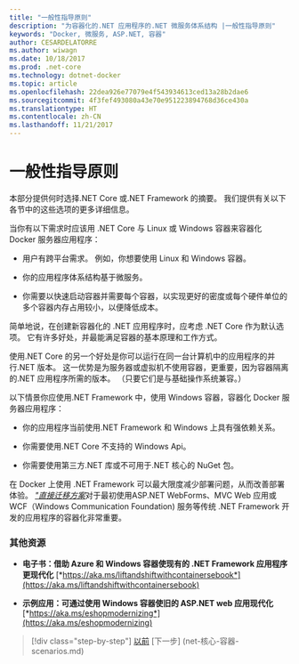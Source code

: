 ```yaml
---
title: "一般性指导原则"
description: "为容器化的.NET 应用程序的.NET 微服务体系结构 |一般性指导原则"
keywords: "Docker, 微服务, ASP.NET, 容器"
author: CESARDELATORRE
ms.author: wiwagn
ms.date: 10/18/2017
ms.prod: .net-core
ms.technology: dotnet-docker
ms.topic: article
ms.openlocfilehash: 22dea926e77079e4f543934613ced13a28b2dae6
ms.sourcegitcommit: 4f3fef493080a43e70e951223894768d36ce430a
ms.translationtype: HT
ms.contentlocale: zh-CN
ms.lasthandoff: 11/21/2017
---
```

# <a name="general-guidance"></a>一般性指导原则

本部分提供何时选择.NET Core 或.NET Framework 的摘要。 我们提供有关以下各节中的这些选项的更多详细信息。

当你有以下需求时应该用 .NET Core 与 Linux 或 Windows 容器来容器化 Docker 服务器应用程序：

-   用户有跨平台需求。 例如，你想要使用 Linux 和 Windows 容器。

-   你的应用程序体系结构基于微服务。

-   你需要以快速启动容器并需要每个容器，以实现更好的密度或每个硬件单位的多个容器内存占用较小，以便降低成本。

简单地说，在创建新容器化的 .NET 应用程序时，应考虑 .NET Core 作为默认选项。 它有许多好处，并最能满足容器的基本原理和工作方式。

使用.NET Core 的另一个好处是你可以运行在同一台计算机中的应用程序的并行.NET 版本。 这一优势是为服务器或虚拟机不使用容器，更重要，因为容器隔离的.NET 应用程序所需的版本。 （只要它们是与基础操作系统兼容。）

以下情景你应使用.NET Framework 中，使用 Windows 容器，容器化 Docker 服务器应用程序：

-   你的应用程序当前使用.NET Framework 和 Windows 上具有强依赖关系。

-   你需要使用.NET Core 不支持的 Windows Api。

-   你需要使用第三方.NET 库或不可用于.NET 核心的 NuGet 包。

在 Docker 上使用 .NET Framework 可以最大限度减少部署问题，从而改善部署体验。 [*"直接迁移方案*](https://aka.ms/liftandshiftwithcontainersebook)对于最初使用ASP.NET WebForms、MVC Web 应用或 WCF（Windows Communication Foundation) 服务等传统 .NET Framework 开发的应用程序的容器化非常重要。

### <a name="additional-resources"></a>其他资源

-   **电子书：借助 Azure 和 Windows 容器使现有的 .NET Framework 应用程序更现代化**
    [*https://aka.ms/liftandshiftwithcontainersebook*](https://aka.ms/liftandshiftwithcontainersebook)

-   **示例应用：可通过使用 Windows 容器使旧的 ASP.NET web 应用现代化**
    [*https://aka.ms/eshopmodernizing*](https://aka.ms/eshopmodernizing)


>[!div class="step-by-step"]
[以前](index.md) [下一步] (net-核心-容器-scenarios.md)
